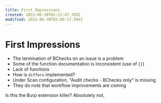 ```yaml
---
title: First Impressions
created: 2023-06-30T01:21:47.705Z
modified: 2023-06-30T02:00:17.594Z
---
```


# First Impressions

- The termination of BChecks on an issue is a problem
- Some of the function documentation is inconsistent (use of `{}`)
- Lack of functions
- How is `differs` implemented?
- Under Scan configuration, "Audit checks - BChecks only" is missing
- They do note that workflow improvements are coming


Is this the Burp extension killer? Absolutely not, 

